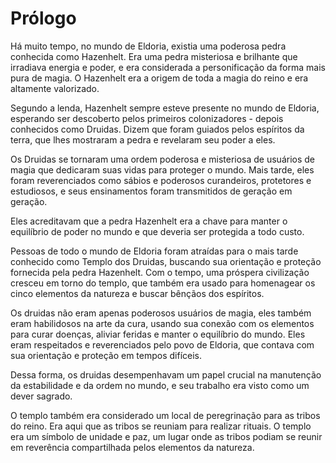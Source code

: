 # Prólogo

Há muito tempo, no mundo de Eldoria, existia uma poderosa pedra conhecida como Hazenhelt. Era uma pedra misteriosa e brilhante que irradiava energia e poder, e era considerada a personificação da forma mais pura de magia. O Hazenhelt era a origem de toda a magia do reino e era altamente valorizado.

Segundo a lenda, Hazenhelt sempre esteve presente no mundo de Eldoria, esperando ser descoberto pelos primeiros colonizadores - depois conhecidos como Druidas. Dizem que foram guiados pelos espíritos da terra, que lhes mostraram a pedra e revelaram seu poder a eles.

Os Druidas se tornaram uma ordem poderosa e misteriosa de usuários de magia que dedicaram suas vidas para proteger o mundo. Mais tarde, eles foram reverenciados como sábios e poderosos curandeiros, protetores e estudiosos, e seus ensinamentos foram transmitidos de geração em geração.

Eles acreditavam que a pedra Hazenhelt era a chave para manter o equilíbrio de poder no mundo e que deveria ser protegida a todo custo.

Pessoas de todo o mundo de Eldoria foram atraídas para o mais tarde conhecido como Templo dos Druidas, buscando sua orientação e proteção fornecida pela pedra Hazenhelt. Com o tempo, uma próspera civilização cresceu em torno do templo, que também era usado para homenagear os cinco elementos da natureza e buscar bênçãos dos espíritos.

Os druidas não eram apenas poderosos usuários de magia, eles também eram habilidosos na arte da cura, usando sua conexão com os elementos para curar doenças, aliviar feridas e manter o equilíbrio do mundo. Eles eram respeitados e reverenciados pelo povo de Eldoria, que contava com sua orientação e proteção em tempos difíceis.

Dessa forma, os druidas desempenhavam um papel crucial na manutenção da estabilidade e da ordem no mundo, e seu trabalho era visto como um dever sagrado.

O templo também era considerado um local de peregrinação para as tribos do reino. Era aqui que as tribos se reuniam para realizar rituais. O templo era um símbolo de unidade e paz, um lugar onde as tribos podiam se reunir em reverência compartilhada pelos elementos da natureza.

